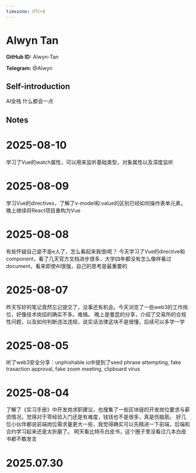 ```yaml
---
timezone: UTC+8
---
```


# Alwyn Tan

**GitHub ID:** Alwyn-Tan

**Telegram:** @Alwyn

## Self-introduction

AI全栈 什么都会一点

## Notes

<!-- Content_START -->
# 2025-08-10

学习了Vue的watch属性，可以用来监听基础类型，对象属性以及深度监听

# 2025-08-09

学习Vue的directives，了解了v-model和:value的区别已经如何操作表单元素，晚上继续将React项目重构为Vue

# 2025-08-08

有些怀疑自己是不是e人了，怎么看起来我很i呢？
今天学习了Vue的directive和component，看了几天官方文档进步很多，大学四年都没有怎么像样看过document，看来即使AI很强，自己的思考是最重要的

# 2025-08-07

昨天写好的笔记竟然忘记提交了，没事还有机会。今天浏览了一些web3的工作岗位，好像技术岗招的确实不多。难搞。
晚上是曼昆的分享，介绍了交易所的合规性问题，以及如何判断违法违规，说实话法律这块不是很懂，后续可以多学一学

# 2025-08-05

听了web3安全分享：unphishable.io中提到了seed phrase attempting, fake trasaction approval, fake zoom meeting, clipboard virus

# 2025-08-04

了解了《实习手册》中开发岗求职建议，也搜集了一些区块链的开发岗位要求与薪资情况，觉得对于零经验入门还是有难度，钱钱也不是很多，真是伤脑筋。
好几位小伙伴都说前端岗位需求量更大一些，我觉得确实可以先精进一下前端，后端和合约学习起来还是太折磨了。
明天看比特币白皮书，这个圈子里没看过几本白皮书都不敢发言


# 2025.07.30


<!-- Content_END -->
